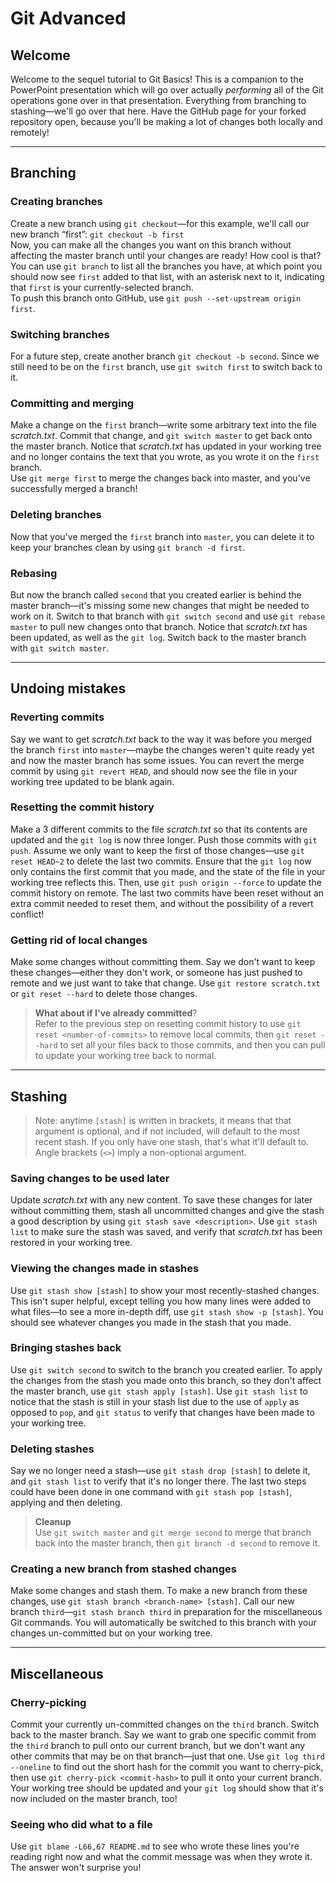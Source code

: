 # Git Advanced
## Welcome
Welcome to the sequel tutorial to Git Basics! This is a companion to the PowerPoint presentation which will go over actually _performing_ all of the Git operations gone over in that presentation. Everything from branching to stashing—we'll go over that here. Have the GitHub page for your forked repository open, because you'll be making a lot of changes both locally and remotely!

---

## Branching
### Creating branches
Create a new branch using `git checkout`—for this example, we'll call our new branch “first”: `git checkout -b first`<br>
Now, you can make all the changes you want on this branch without affecting the master branch until your changes are ready! How cool is that? You can use `git branch` to list all the branches you have, at which point you should now see `first` added to that list, with an asterisk next to it, indicating that `first` is your currently-selected branch.<br>To push this branch onto GitHub, use `git push --set-upstream origin first`.

### Switching branches
For a future step, create another branch `git checkout -b second`. Since we still need to be on the `first` branch, use `git switch first` to switch back to it.

### Committing and merging
Make a change on the `first` branch—write some arbitrary text into the file _scratch.txt_. Commit that change, and `git switch master` to get back onto the master branch. Notice that _scratch.txt_ has updated in your working tree and no longer contains the text that you wrote, as you wrote it on the `first` branch.<br>Use `git merge first` to merge the changes back into master, and you've successfully merged a branch!

### Deleting branches
Now that you've merged the `first` branch into `master`, you can delete it to keep your branches clean by using `git branch -d first`.

### Rebasing
But now the branch called `second` that you created earlier is behind the master branch—it's missing some new changes that might be needed to work on it. Switch to that branch with `git switch second` and use `git rebase master` to pull new changes onto that branch. Notice that _scratch.txt_ has been updated, as well as the `git log`. Switch back to the master branch with `git switch master`.

---

## Undoing mistakes
### Reverting commits
Say we want to get _scratch.txt_ back to the way it was before you merged the branch `first` into `master`—maybe the changes weren't quite ready yet and now the master branch has some issues. You can revert the merge commit by using `git revert HEAD`, and should now see the file in your working tree updated to be blank again.

### Resetting the commit history
Make a 3 different commits to the file _scratch.txt_ so that its contents are updated and the `git log` is now three longer. Push those commits with `git push`. Assume we only want to keep the first of those changes—use `git reset HEAD~2` to delete the last two commits. Ensure that the `git log` now only contains the first commit that you made, and the state of the file in your working tree reflects this. Then, use `git push origin --force` to update the commit history on remote. The last two commits have been reset without an extra commit needed to reset them, and without the possibility of a revert conflict!

### Getting rid of local changes
Make some changes without committing them. Say we don't want to keep these changes—either they don't work, or someone has just pushed to remote and we just want to take that change. Use `git restore scratch.txt` or `git reset --hard` to delete those changes.<br>
> **What about if I've already committed**?<br>
Refer to the previous step on resetting commit history to use `git reset <number-of-commits>` to remove local commits, then `git reset --hard` to set all your files back to those commits, and then you can pull to update your working tree back to normal.

---

## Stashing
> Note: anytime `[stash]` is written in brackets, it means that that argument is optional, and if not included, will default to the most recent stash. If you only have one stash, that's what it'll default to. Angle brackets (`<>`) imply a non-optional argument.
### Saving changes to be used later
Update _scratch.txt_ with any new content. To save these changes for later without committing them, stash all uncommitted changes and give the stash a good description by using `git stash save <description>`. Use `git stash list` to make sure the stash was saved, and verify that _scratch.txt_ has been restored in your working tree.

### Viewing the changes made in stashes
Use `git stash show [stash]` to show your most recently-stashed changes. This isn't super helpful, except telling you how many lines were added to what files—to see a more in-depth diff, use `git stash show -p [stash]`. You should see whatever changes you made in the stash that you made.

### Bringing stashes back
Use `git switch second` to switch to the branch you created earlier. To apply the changes from the stash you made onto this branch, so they don't affect the master branch, use `git stash apply [stash]`. Use `git stash list` to notice that the stash is still in your stash list due to the use of `apply` as opposed to `pop`, and `git status` to verify that changes have been made to your working tree.

### Deleting stashes
Say we no longer need a stash—use `git stash drop [stash]` to delete it, and `git stash list` to verify that it's no longer there. The last two steps could have been done in one command with `git stash pop [stash]`, applying and then deleting.

> **Cleanup**<br>
> Use `git switch master` and `git merge second` to merge that branch back into the master branch, then `git branch -d second` to remove it.

### Creating a new branch from stashed changes
Make some changes and stash them. To make a new branch from these changes, use `git stash branch <branch-name> [stash]`. Call our new branch `third`—`git stash branch third` in preparation for the miscellaneous Git commands. You will automatically be switched to this branch with your changes un-committed but on your working tree.

---

## Miscellaneous
### Cherry-picking
Commit your currently un-committed changes on the `third` branch. Switch back to the master branch. Say we want to grab one specific commit from the `third` branch to pull onto our current branch, but we don't want any other commits that may be on that branch—just that one. Use `git log third --oneline` to find out the short hash for the commit you want to cherry-pick, then use `git cherry-pick <commit-hash>` to pull it onto your current branch. Your working tree should be updated and your `git log` should show that it's now included on the master branch, too!

### Seeing who did what to a file
Use `git blame -L66,67 README.md` to see who wrote these lines you're reading right now and what the commit message was when they wrote it. The answer won't surprise you!